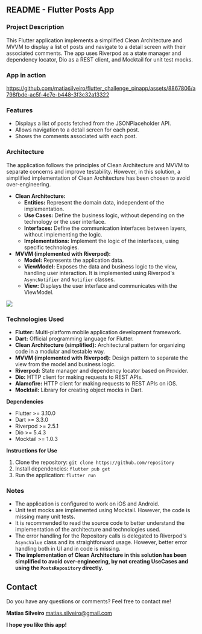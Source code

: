 ## README - Flutter Posts App

### Project Description

This Flutter application implements a simplified Clean Architecture and MVVM to display a list of posts and navigate to a detail screen with their associated comments. The app uses Riverpod as a state manager and dependency locator, Dio as a REST client, and Mocktail for unit test mocks.

### App in action

https://github.com/matiasilveiro/flutter_challenge_pinapp/assets/8867806/a798fbde-ac5f-4c7e-b448-3f3c32a13322

### Features

* Displays a list of posts fetched from the JSONPlaceholder API.
* Allows navigation to a detail screen for each post.
* Shows the comments associated with each post.

### Architecture

The application follows the principles of Clean Architecture and MVVM to separate concerns and improve testability. However, in this solution, a simplified implementation of Clean Architecture has been chosen to avoid over-engineering.

* **Clean Architecture:**
    * **Entities:** Represent the domain data, independent of the implementation.
    * **Use Cases:** Define the business logic, without depending on the technology or the user interface.
    * **Interfaces:** Define the communication interfaces between layers, without implementing the logic.
    * **Implementations:** Implement the logic of the interfaces, using specific technologies.
* **MVVM (implemented with Riverpod):**
    * **Model:** Represents the application data.
    * **ViewModel:** Exposes the data and business logic to the view, handling user interaction. It is implemented using Riverpod's `AsyncNotifier` and `Notifier` classes.
    * **View:** Displays the user interface and communicates with the ViewModel.

![](https://miro.medium.com/v2/resize:fit:720/format:webp/1*h4ahfMrkEhwmx5_Y6Y7zOA.png)

### Technologies Used

* **Flutter:** Multi-platform mobile application development framework.
* **Dart:** Official programming language for Flutter.
* **Clean Architecture (simplified):** Architectural pattern for organizing code in a modular and testable way.
* **MVVM (implemented with Riverpod):** Design pattern to separate the view from the model and business logic.
* **Riverpod:** State manager and dependency locator based on Provider.
* **Dio:** HTTP client for making requests to REST APIs.
* **Alamofire:** HTTP client for making requests to REST APIs on iOS.
* **Mocktail:** Library for creating object mocks in Dart.

**Dependencies**

* Flutter >= 3.10.0
* Dart >= 3.3.0
* Riverpod >= 2.5.1
* Dio >= 5.4.3
* Mocktail >= 1.0.3

**Instructions for Use**

1. Clone the repository: `git clone https://github.com/repository`
2. Install dependencies: `flutter pub get`
3. Run the application: `flutter run`

### Notes

* The application is configured to work on iOS and Android.
* Unit test mocks are implemented using Mocktail. However, the code is missing many unit tests.
* It is recommended to read the source code to better understand the implementation of the architecture and technologies used.
* The error handling for the Repository calls is delegated to Riverpod's `AsyncValue` class and its straightforward usage. However, better error handling both in UI and in code is missing.
* **The implementation of Clean Architecture in this solution has been simplified to avoid over-engineering, by not creating UseCases and using the `PostsRepository` directly.**

## Contact

Do you have any questions or comments? Feel free to contact me!

**Matias Silveiro**
matias.silveiro@gmail.com

**I hope you like this app!**
